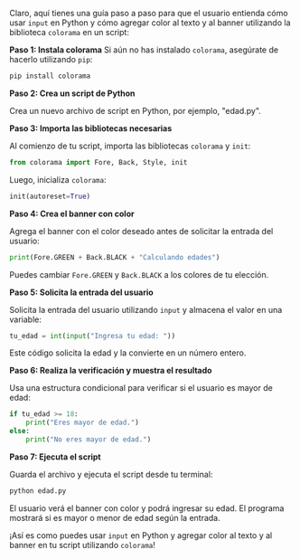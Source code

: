 Claro, aquí tienes una guía paso a paso para que el usuario entienda cómo usar `input` en Python y cómo agregar color al texto y al banner utilizando la biblioteca `colorama` en un script:

**Paso 1: Instala colorama**
Si aún no has instalado `colorama`, asegúrate de hacerlo utilizando `pip`:

```bash
pip install colorama
```

**Paso 2: Crea un script de Python**

Crea un nuevo archivo de script en Python, por ejemplo, "edad.py".

**Paso 3: Importa las bibliotecas necesarias**

Al comienzo de tu script, importa las bibliotecas `colorama` y `init`:

```python
from colorama import Fore, Back, Style, init
```

Luego, inicializa `colorama`:

```python
init(autoreset=True)
```

**Paso 4: Crea el banner con color**

Agrega el banner con el color deseado antes de solicitar la entrada del usuario:

```python
print(Fore.GREEN + Back.BLACK + "Calculando edades")
```

Puedes cambiar `Fore.GREEN` y `Back.BLACK` a los colores de tu elección.

**Paso 5: Solicita la entrada del usuario**

Solicita la entrada del usuario utilizando `input` y almacena el valor en una variable:

```python
tu_edad = int(input("Ingresa tu edad: "))
```

Este código solicita la edad y la convierte en un número entero.

**Paso 6: Realiza la verificación y muestra el resultado**

Usa una estructura condicional para verificar si el usuario es mayor de edad:

```python
if tu_edad >= 18:
    print("Eres mayor de edad.")
else:
    print("No eres mayor de edad.")
```

**Paso 7: Ejecuta el script**

Guarda el archivo y ejecuta el script desde tu terminal:

```bash
python edad.py
```

El usuario verá el banner con color y podrá ingresar su edad. El programa mostrará si es mayor o menor de edad según la entrada.

¡Así es como puedes usar `input` en Python y agregar color al texto y al banner en tu script utilizando `colorama`!
